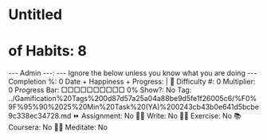 # Untitled

# of Habits: 8
--- Admin ---: --- Ignore the below unless you know what you are doing ---
Completion %: 0
Date + Happiness + Progress:  | 🚨
Difficulty #: 0
Multiplier: 0
Progress Bar: □□□□□□□□□□ 0%
Show?: No
Tag: ../Gamification%20Tags%200d87d57a25a04a88be9d5fe1f26005c6/%F0%9F%95%90%2025%20Min%20Task%20(YA)%200243cb43b0e641d5bcbe9c338ec34728.md
⏩ Assignment: No
✍🏻 Write: No
💪🏼 Exercise: No
📚Coursera: No
🧘‍♂️ Meditate: No